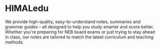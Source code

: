 # HIMALedu
We provide high-quality, easy-to-understand notes, summaries and grammar guides – all designed to help you study smarter and score better. Whether you're preparing for NEB board exams or just trying to stay ahead in class, our notes are tailored to match the latest curriculum and teaching methods.
